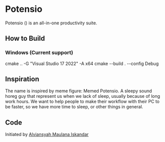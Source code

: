 # Potensio

Potensio () is an all-in-one productivity suite.

## How to Build

### Windows (Current support)
cmake .. -G "Visual Studio 17 2022" -A x64
cmake --build . --config Debug

## Inspiration
The name is inspired by meme figure: Memed Potensio. A sleepy sound horeg guy that represent us when we lack of sleep, usually because of long work hours. We want to help people to make their workflow with their PC to be faster, so we have more time to sleep, or other things in general.

## Code
Initiated by [Alviansyah Maulana Iskandar](https://github.com/alviansm)